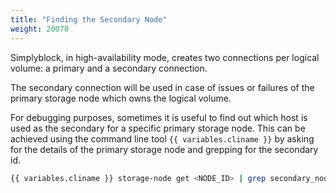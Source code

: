 ```yaml
---
title: "Finding the Secondary Node"
weight: 20070
---
```


Simplyblock, in high-availability mode, creates two connections per logical volume: a primary and a secondary
connection.

The secondary connection will be used in case of issues or failures of the primary storage node which owns the logical
volume.

For debugging purposes, sometimes it is useful to find out which host is used as the secondary for a specific primary
storage node. This can be achieved using the command line tool `{{ variables.cliname }}` by asking for the details of
the primary storage node and grepping for the secondary id.

```bash title="Find secondary for a primary"
{{ variables.cliname }} storage-node get <NODE_ID> | grep secondary_node_id
```
